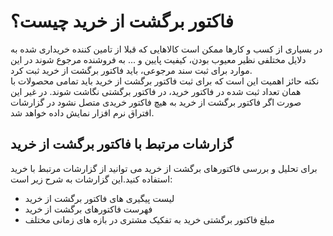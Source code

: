 # فاکتور برگشت از خرید چیست؟
 در بسیاری از کسب و کارها ممکن است کالاهایی که قبلا از تامین کننده خریداری شده به دلایل مختلفی نظیر معیوب بودن، کیفیت پایین و ... به فروشنده مرجوع شوند در این موارد برای ثبت سند مرجوعی، باید فاکتور برگشت از خرید ثبت کرد.<br>
نکته حائز اهمیت این است که برای ثبت فاکتور برگشت از خرید باید تمامی محصولات با همان تعداد ثبت شده در فاکتور خرید، در فاکتور برگشتی نگاشت شوند. در غیر این صورت اگر فاکتور برگشت از خرید به هیچ فاکتور خریدی متصل نشود در گزارشات افتراق نرم افزار نمایش داده خواهد شد.
## گزارشات مرتبط با فاکتور برگشت از خرید
برای تحلیل و بررسی فاکتورهای برگشت از خرید می توانید از گزارشات مرتبط با خرید استفاده کنید.این گزارشات به شرح زیر است:
- لیست پیگیری های فاکتور برگشت از خرید
- فهرست فاکتورهای برگشت از خرید
- مبلغ فاکتور برگشتی خرید به تفکیک مشتری در بازه های زمانی مختلف
